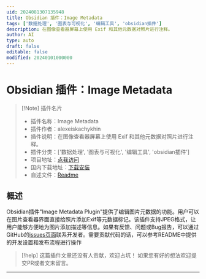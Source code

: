 ```yaml
---
uid: 2024081307135948
title: Obsidian 插件：Image Metadata
tags: ['数据处理', '图表与可视化', '编辑工具', 'obsidian插件']
description: 在图像查看器屏幕上使用 Exif 和其他元数据对照片进行注释。
author: AI
type: auto
draft: false
editable: false
modified: 20240101000000
---
```


# Obsidian 插件：Image Metadata

> [!Note] 插件名片
> - 插件名称：Image Metadata
> - 插件作者：alexeiskachykhin
> - 插件说明：在图像查看器屏幕上使用 Exif 和其他元数据对照片进行注释。
> - 插件分类：['数据处理', '图表与可视化', '编辑工具', 'obsidian插件']
> - 项目地址：[点我访问](https://github.com/alexeiskachykhin/obsidian-image-metadata-plugin)
> - 国内下载地址：[下载安装](https://pkmer.cn/products/plugin/pluginMarket/?image-metadata)
> - 自述文件：[Readme](https://ghproxy.net/https://raw.githubusercontent.com/alexeiskachykhin/obsidian-image-metadata-plugin/main/README.md)



## 概述

Obsidian插件"Image Metadata Plugin"提供了编辑图片元数据的功能。用户可以在图片查看器界面直接给照片添加Exif等元数据标记。该插件支持JPEG格式，让用户能够方便地为图片添加描述等信息。如果有反馈、问题或Bug报告，可以通过GitHub的[issues页面](https://github.com/alexeiskachykhin/obsidian-image-metadata-plugin/issues)联系开发者。需要贡献代码的话，可以参考README中提供的开发设置和发布流程进行操作


> [!help] 
> 这篇插件文章还没有人贡献，欢迎占坑！
> 如果您有好的想法欢迎提交PR或者文末留言。
> 

---



